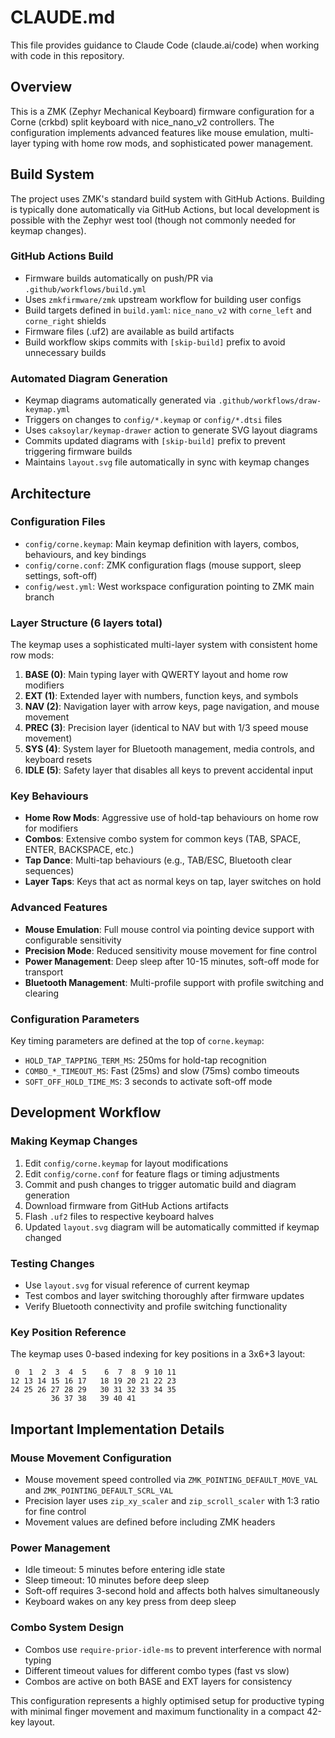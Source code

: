 # CLAUDE.md

This file provides guidance to Claude Code (claude.ai/code) when working with code in this repository.

## Overview

This is a ZMK (Zephyr Mechanical Keyboard) firmware configuration for a Corne (crkbd) split keyboard with nice_nano_v2 controllers. The configuration implements advanced features like mouse emulation, multi-layer typing with home row mods, and sophisticated power management.

## Build System

The project uses ZMK's standard build system with GitHub Actions. Building is typically done automatically via GitHub Actions, but local development is possible with the Zephyr west tool (though not commonly needed for keymap changes).

### GitHub Actions Build
- Firmware builds automatically on push/PR via `.github/workflows/build.yml`
- Uses `zmkfirmware/zmk` upstream workflow for building user configs
- Build targets defined in `build.yaml`: `nice_nano_v2` with `corne_left` and `corne_right` shields
- Firmware files (.uf2) are available as build artifacts
- Build workflow skips commits with `[skip-build]` prefix to avoid unnecessary builds

### Automated Diagram Generation
- Keymap diagrams automatically generated via `.github/workflows/draw-keymap.yml`
- Triggers on changes to `config/*.keymap` or `config/*.dtsi` files
- Uses `caksoylar/keymap-drawer` action to generate SVG layout diagrams
- Commits updated diagrams with `[skip-build]` prefix to prevent triggering firmware builds
- Maintains `layout.svg` file automatically in sync with keymap changes

## Architecture

### Configuration Files
- `config/corne.keymap`: Main keymap definition with layers, combos, behaviours, and key bindings
- `config/corne.conf`: ZMK configuration flags (mouse support, sleep settings, soft-off)
- `config/west.yml`: West workspace configuration pointing to ZMK main branch

### Layer Structure (6 layers total)
The keymap uses a sophisticated multi-layer system with consistent home row mods:

1. **BASE (0)**: Main typing layer with QWERTY layout and home row modifiers
2. **EXT (1)**: Extended layer with numbers, function keys, and symbols
3. **NAV (2)**: Navigation layer with arrow keys, page navigation, and mouse movement
4. **PREC (3)**: Precision layer (identical to NAV but with 1/3 speed mouse movement)
5. **SYS (4)**: System layer for Bluetooth management, media controls, and keyboard resets
6. **IDLE (5)**: Safety layer that disables all keys to prevent accidental input

### Key Behaviours
- **Home Row Mods**: Aggressive use of hold-tap behaviours on home row for modifiers
- **Combos**: Extensive combo system for common keys (TAB, SPACE, ENTER, BACKSPACE, etc.)
- **Tap Dance**: Multi-tap behaviours (e.g., TAB/ESC, Bluetooth clear sequences)
- **Layer Taps**: Keys that act as normal keys on tap, layer switches on hold

### Advanced Features
- **Mouse Emulation**: Full mouse control via pointing device support with configurable sensitivity
- **Precision Mode**: Reduced sensitivity mouse movement for fine control
- **Power Management**: Deep sleep after 10-15 minutes, soft-off mode for transport
- **Bluetooth Management**: Multi-profile support with profile switching and clearing

### Configuration Parameters
Key timing parameters are defined at the top of `corne.keymap`:
- `HOLD_TAP_TAPPING_TERM_MS`: 250ms for hold-tap recognition
- `COMBO_*_TIMEOUT_MS`: Fast (25ms) and slow (75ms) combo timeouts
- `SOFT_OFF_HOLD_TIME_MS`: 3 seconds to activate soft-off mode

## Development Workflow

### Making Keymap Changes
1. Edit `config/corne.keymap` for layout modifications
2. Edit `config/corne.conf` for feature flags or timing adjustments
3. Commit and push changes to trigger automatic build and diagram generation
4. Download firmware from GitHub Actions artifacts
5. Flash `.uf2` files to respective keyboard halves
6. Updated `layout.svg` diagram will be automatically committed if keymap changed

### Testing Changes
- Use `layout.svg` for visual reference of current keymap
- Test combos and layer switching thoroughly after firmware updates
- Verify Bluetooth connectivity and profile switching functionality

### Key Position Reference
The keymap uses 0-based indexing for key positions in a 3x6+3 layout:
```
 0  1  2  3  4  5    6  7  8  9 10 11
12 13 14 15 16 17   18 19 20 21 22 23
24 25 26 27 28 29   30 31 32 33 34 35
         36 37 38   39 40 41
```

## Important Implementation Details

### Mouse Movement Configuration
- Mouse movement speed controlled via `ZMK_POINTING_DEFAULT_MOVE_VAL` and `ZMK_POINTING_DEFAULT_SCRL_VAL`
- Precision layer uses `zip_xy_scaler` and `zip_scroll_scaler` with 1:3 ratio for fine control
- Movement values are defined before including ZMK headers

### Power Management
- Idle timeout: 5 minutes before entering idle state
- Sleep timeout: 10 minutes before deep sleep
- Soft-off requires 3-second hold and affects both halves simultaneously
- Keyboard wakes on any key press from deep sleep

### Combo System Design
- Combos use `require-prior-idle-ms` to prevent interference with normal typing
- Different timeout values for different combo types (fast vs slow)
- Combos are active on both BASE and EXT layers for consistency

This configuration represents a highly optimised setup for productive typing with minimal finger movement and maximum functionality in a compact 42-key layout.